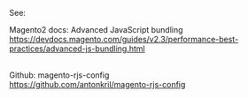 See:<br/>

Magento2 docs: Advanced JavaScript bundling<br/>
https://devdocs.magento.com/guides/v2.3/performance-best-practices/advanced-js-bundling.html
<br/><br/>

Github: magento-rjs-config<br/>
https://github.com/antonkril/magento-rjs-config

